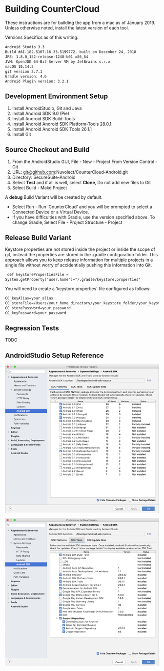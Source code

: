 Building CounterCloud
=====================
These instructions are for building the app from a mac as of January 2019.  
Unless otherwise noted, install the latest version of each tool.  
  
Versions Specifics as of this writing:
~~~
Android Studio 3.3
Build #AI-182.5107.16.33.5199772, built on December 24, 2018
JRE: 1.8.0_152-release-1248-b01 x86_64
JVM: OpenJDK 64-Bit Server VM by JetBrains s.r.o
macOS 10.14.2
git version 2.7.1
Gradle version: 4.6
Android Plugin version: 3.2.1
~~~

Development Environment Setup
-----------------------------
1. Install AndroidStudio, Git and Java  
1. Install Android SDK 9.0 (Pie)  
1. Install Android SDK Build-Tools 
1. Install Android Android SDK Platform-Tools 28.0.1  
1. Install Android Android SDK Tools 26.1.1  
1. Install Git  

Source Checkout and Build 
-------------------------
1. From the AndroidStudio GUI, File - New - Project From Version Control - Git  
1. URL: git@github.com:Nuvolect/CounterCloud-Android.git  
1. Directory: SecureSuite-Android
1. Select **Test** and if all is well, select **Clone**, Do not add new files to Git  
1. Select Build - Make Project  

A **debug** Build Variant will be created by default.  
+ Select Run - Run 'CounterCloud' and you will be prompted to select a 
Connected Device or a Virtual Device.  
+ If you have difficulties with Gradle, use the version specified above.
To change Gradle, Select File - Project Structure - Project

Release Build Variant
---------------------
Keystore properties are not stored inside the project or inside the scope of git, 
instead the properties are stored in the .gradle configuration folder. 
This approach allows you to keep release information for multiple projects
in a single file without worry of accidentially pushing this information into Git.

     def keystorePropertiesFile = System.getProperty("user.home")+"/.gradle/keystore.properties"
     
You will need to create a 'keystore.properties' file configured as follows:
~~~
CC_keyAlias=your_alias
CC_storeFile=/Users/your_home_directory/your_keystore_folder/your_keystore
CC_storePassword=your_password
CC_keyPassword=your_password
~~~


Regression Tests
----------------  
TODO

AndroidStudio Setup Reference
-----------------------------
![Android Studio SDK Platforms](img/android_sdk_platforms.png)  

![Android Studio SDK Platforms](img/android_sdk_tools.png)  
